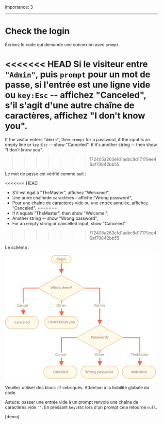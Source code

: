 importance: 3

---

# Check the login

Écrivez le code qui demande une connexion avec `prompt`.

<<<<<<< HEAD
Si le visiteur entre `"Admin"`, puis `prompt` pour un mot de passe, si l'entrée est une ligne vide ou `key:Esc` -- affichez "Canceled", s'il s'agit d'une autre chaîne de caractères, affichez "I don't know you".
=======
If the visitor enters `"Admin"`, then `prompt` for a password, if the input is an empty line or `key:Esc` -- show "Canceled", if it's another string -- then show "I don't know you".
>>>>>>> f72405a263e1d1adbc8d17179ee46af70842bb55

Le mot de passe est vérifié comme suit :

<<<<<<< HEAD
- S'il est égal à "TheMaster", affichez "Welcome!",
- Une autre chaînede caractères - affiche "Wrong password",
- Pour une chaîne de caractères vide ou une entrée annulée, affichez "Canceled".
=======
- If it equals "TheMaster", then show "Welcome!",
- Another string -- show "Wrong password",
- For an empty string or cancelled input, show "Canceled"
>>>>>>> f72405a263e1d1adbc8d17179ee46af70842bb55

Le schéma :

![](ifelse_task.svg)

Veuillez utiliser des blocs `if` imbriqués. Attention à la lisibilité globale du code.

Astuce: passer une entrée vide à un prompt renvoie une chaîne de caractères vide `''`. En pressant `key:ESC` lors d'un prompt cela retourne `null`.

[demo]
